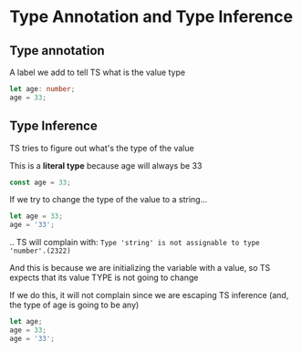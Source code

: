 
# Type Annotation and Type Inference

## Type annotation
A label we add to tell TS what is the value type

```ts
let age: number;
age = 33;
```

## Type Inference
TS tries to figure out what's the type of the value

This is a **literal type** because age will always be 33
```ts
const age = 33;
```

If we try to change the type of the value to a string...

```ts
let age = 33;
age = '33';
```

.. TS will complain with: `Type 'string' is not assignable to type 'number'.(2322)`

And this is because we are initializing the variable with a value, so TS expects
that its value TYPE is not going to change


If we do this, it will not complain since we are escaping TS inference (and, the type of age is going to be any)

```ts
let age;
age = 33;
age = '33';
```